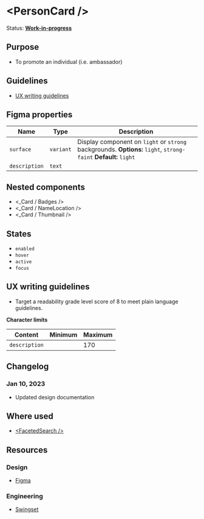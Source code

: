 # \<PersonCard />

Status: **[Work-in-progress](/guides/can-i-use#work-in-progress)**

## Purpose

- To promote an individual (i.e. ambassador)

## Guidelines

- [UX writing guidelines](#ux-writing-guidelines)

## Figma properties

| Name          | Type      | Description                                                                                                     |
| ------------- | --------- | --------------------------------------------------------------------------------------------------------------- |
| `surface`     | `variant` | Display component on `light` or `strong` backgrounds. **Options:** `light`, `strong-faint` **Default:** `light` |
| `description` | `text`    |                                                                                                                 |

## Nested components

- \<\_Card / Badges />
- \<\_Card / NameLocation />
- \<\_Card / Thumbnail />

## States

- `enabled`
- `hover`
- `active`
- `focus`

## UX writing guidelines

- Target a readability grade level score of 8 to meet plain language guidelines.

**Character limits**

| Content       | Minimum | Maximum |
| ------------- | ------- | ------- |
| `description` |         | 170     |

## Changelog

### Jan 10, 2023

- Updated design documentation

## Where used

- [\<FacetedSearch />](/components/faceted-search)

## Resources

### Design

- [Figma](https://www.figma.com/file/7cYgDM618stjYUHDqAfRec/Components?node-id=1177%3A4800)

### Engineering

- [Swingset](https://react-components.vercel.app/components/card)
